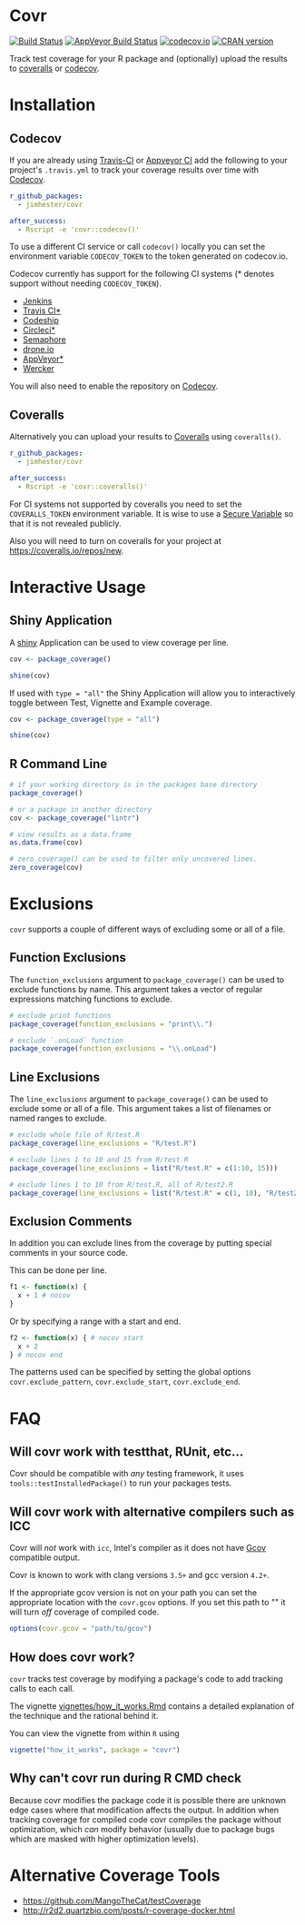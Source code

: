 # Covr #
[![Build Status](https://travis-ci.org/jimhester/covr.svg?branch=master)](https://travis-ci.org/jimhester/covr)
[![AppVeyor Build Status](https://ci.appveyor.com/api/projects/status/github/jimhester/covr?branch=master&svg=true)](https://ci.appveyor.com/project/jimhester/covr)
[![codecov.io](https://codecov.io/github/jimhester/covr/coverage.svg?branch=master)](https://codecov.io/github/jimhester/covr?branch=master)
[![CRAN version](http://www.r-pkg.org/badges/version/covr)](http://cran.rstudio.com/web/packages/covr/index.html)

Track test coverage for your R package and (optionally) upload the results to
[coveralls](https://coveralls.io/) or [codecov](https://codecov.io/).

# Installation #
## Codecov ##
If you are already using [Travis-CI](https://travis-ci.org) or [Appveyor CI](http://www.appveyor.com) add the
following to your project's `.travis.yml` to track your coverage results
over time with [Codecov](https://codecov.io).

```yml
r_github_packages:
  - jimhester/covr

after_success:
  - Rscript -e 'covr::codecov()'
```

To use a different CI service or call `codecov()` locally you can set the
environment variable `CODECOV_TOKEN` to the token generated on codecov.io.

Codecov currently has support for the following CI systems (\* denotes support
without needing `CODECOV_TOKEN`).

- [Jenkins](https://jenkins-ci.org)
- [Travis CI\*](https://travis-ci.com)
- [Codeship](https://www.codeship.io/)
- [Circleci\*](https://circleci.com)
- [Semaphore](https://semaphoreapp.com)
- [drone.io](https://drone.io)
- [AppVeyor\*](http://www.appveyor.com)
- [Wercker](http://wercker.com)

You will also need to enable the repository on [Codecov](https://codecov.io/).

## Coveralls ##

Alternatively you can upload your results to [Coveralls](https://coveralls.io/)
using `coveralls()`.

```yml
r_github_packages:
  - jimhester/covr

after_success:
  - Rscript -e 'covr::coveralls()'
```

For CI systems not supported by coveralls you need to set the `COVERALLS_TOKEN`
environment variable. It is wise to use a [Secure Variable](http://docs.travis-ci.com/user/environment-variables/#Secure-Variables)
so that it is not revealed publicly.

Also you will need to turn on coveralls for your project at <https://coveralls.io/repos/new>.

# Interactive Usage #

## Shiny Application ##
A [shiny](http://shiny.rstudio.com/) Application can be used to
view coverage per line.
```r
cov <- package_coverage()

shine(cov)
```

If used with `type = "all"` the Shiny Application will allow you to
interactively toggle between Test, Vignette and Example coverage.

```r
cov <- package_coverage(type = "all")

shine(cov)
```

## R Command Line ##
```r
# if your working directory is in the packages base directory
package_coverage()

# or a package in another directory
cov <- package_coverage("lintr")

# view results as a data.frame
as.data.frame(cov)

# zero_coverage() can be used to filter only uncovered lines.
zero_coverage(cov)
```

# Exclusions #

`covr` supports a couple of different ways of excluding some or all of a file.

## Function Exclusions ##
The `function_exclusions` argument to `package_coverage()` can be used to
exclude functions by name. This argument takes a vector of regular expressions
matching functions to exclude.

```r
# exclude print functions
package_coverage(function_exclusions = "print\\.")

# exclude `.onLoad` function
package_coverage(function_exclusions = "\\.onLoad")
```

## Line Exclusions ##
The `line_exclusions` argument to `package_coverage()` can be used to exclude some or
all of a file.  This argument takes a list of filenames or named ranges to
exclude.

```r
# exclude whole file of R/test.R
package_coverage(line_exclusions = "R/test.R")

# exclude lines 1 to 10 and 15 from R/test.R
package_coverage(line_exclusions = list("R/test.R" = c(1:10, 15)))

# exclude lines 1 to 10 from R/test.R, all of R/test2.R
package_coverage(line_exclusions = list("R/test.R" = c(1, 10), "R/test2.R"))
```

## Exclusion Comments ##

In addition you can exclude lines from the coverage by putting special comments
in your source code.

This can be done per line.
```r
f1 <- function(x) {
  x + 1 # nocov
}
```

Or by specifying a range with a start and end.
```r
f2 <- function(x) { # nocov start
  x + 2
} # nocov end
```

The patterns used can be specified by setting the global options
`covr.exclude_pattern`, `covr.exclude_start`, `covr.exclude_end`.


# FAQ #
## Will covr work with testthat, RUnit, etc... ##
Covr should be compatible with _any_ testing framework, it uses
`tools::testInstalledPackage()` to run your packages tests.

## Will covr work with alternative compilers such as ICC ##
Covr will _not_ work with `icc`, Intel's compiler as it does not have
[Gcov](https://gcc.gnu.org/onlinedocs/gcc/Gcov.html) compatible output.

Covr is known to work with clang versions `3.5+` and gcc version `4.2+`.

If the appropriate gcov version is not on your path you can set the appropriate
location with the `covr.gcov` options. If you set this path to "" it will turn
_off_ coverage of compiled code.
```r
options(covr.gcov = "path/to/gcov")
```

## How does covr work? ##
`covr` tracks test coverage by modifying a package's code to add tracking calls
to each call.

The vignette
[vignettes/how_it_works.Rmd](https://github.com/jimhester/covr/blob/master/vignettes/how_it_works.Rmd)
contains a detailed explanation of the technique and the rational behind it.

You can view the vignette from within `R` using

```r
vignette("how_it_works", package = "covr")
```

## Why can't covr run during R CMD check ##
Because covr modifies the package code it is possible there are unknown edge
cases where that modification affects the output. In addition when tracking
coverage for compiled code covr compiles the package without optimization,
which _can_ modify behavior (usually due to package bugs which are masked with
higher optimization levels).

# Alternative Coverage Tools #
- <https://github.com/MangoTheCat/testCoverage>
- <http://r2d2.quartzbio.com/posts/r-coverage-docker.html>
